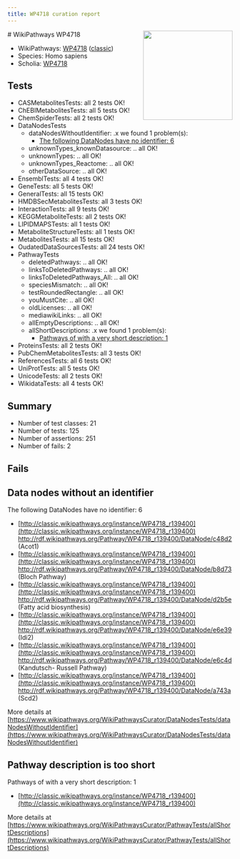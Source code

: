 ```yaml
---
title: WP4718 curation report
---
```


<img style="float: right; width: 200px" src="https://upload.wikimedia.org/wikipedia/commons/thumb/8/83/Wplogo_with_text_500.png/640px-Wplogo_with_text_500.png" />
# WikiPathways WP4718

* WikiPathways: [WP4718](https://wikipathways.org/pathways/WP4718) ([classic](https://classic.wikipathways.org/instance/WP4718))
* Species: Homo sapiens
* Scholia: [WP4718](https://scholia.toolforge.org/wikipathways/WP4718)
## Tests
* CASMetabolitesTests: all 2 tests OK!
* ChEBIMetabolitesTests: all 5 tests OK!
* ChemSpiderTests: all 2 tests OK!
* DataNodesTests
    * dataNodesWithoutIdentifier: .x we found 1 problem(s):
        * [The following DataNodes have no identifier: 6](#d2d32fa5)
    * unknownTypes_knownDatasource: .. all OK!
    * unknownTypes: .. all OK!
    * unknownTypes_Reactome: .. all OK!
    * otherDataSource: .. all OK!
* EnsemblTests: all 4 tests OK!
* GeneTests: all 5 tests OK!
* GeneralTests: all 15 tests OK!
* HMDBSecMetabolitesTests: all 3 tests OK!
* InteractionTests: all 9 tests OK!
* KEGGMetaboliteTests: all 2 tests OK!
* LIPIDMAPSTests: all 1 tests OK!
* MetaboliteStructureTests: all 1 tests OK!
* MetabolitesTests: all 15 tests OK!
* OudatedDataSourcesTests: all 24 tests OK!
* PathwayTests
    * deletedPathways: .. all OK!
    * linksToDeletedPathways: .. all OK!
    * linksToDeletedPathways_All: .. all OK!
    * speciesMismatch: .. all OK!
    * testRoundedRectangle: .. all OK!
    * youMustCite: .. all OK!
    * oldLicenses: .. all OK!
    * mediawikiLinks: .. all OK!
    * allEmptyDescriptions: .. all OK!
    * allShortDescriptions: .x we found 1 problem(s):
        * [Pathways of with a very short description: 1](#9b455f1f)
* ProteinsTests: all 2 tests OK!
* PubChemMetabolitesTests: all 3 tests OK!
* ReferencesTests: all 6 tests OK!
* UniProtTests: all 5 tests OK!
* UnicodeTests: all 2 tests OK!
* WikidataTests: all 4 tests OK!


## Summary

* Number of test classes: 21
* Number of tests: 125
* Number of assertions: 251
* Number of fails: 2

## Fails

<a name="d2d32fa5" />

## Data nodes without an identifier

The following DataNodes have no identifier: 6

* [http://classic.wikipathways.org/instance/WP4718_r139400](http://classic.wikipathways.org/instance/WP4718_r139400) http://rdf.wikipathways.org/Pathway/WP4718_r139400/DataNode/c48d2 (Acot1)
* [http://classic.wikipathways.org/instance/WP4718_r139400](http://classic.wikipathways.org/instance/WP4718_r139400) http://rdf.wikipathways.org/Pathway/WP4718_r139400/DataNode/b8d73 (Bloch Pathway)
* [http://classic.wikipathways.org/instance/WP4718_r139400](http://classic.wikipathways.org/instance/WP4718_r139400) http://rdf.wikipathways.org/Pathway/WP4718_r139400/DataNode/d2b5e (Fatty acid biosynthesis)
* [http://classic.wikipathways.org/instance/WP4718_r139400](http://classic.wikipathways.org/instance/WP4718_r139400) http://rdf.wikipathways.org/Pathway/WP4718_r139400/DataNode/e6e39 (Idi2)
* [http://classic.wikipathways.org/instance/WP4718_r139400](http://classic.wikipathways.org/instance/WP4718_r139400) http://rdf.wikipathways.org/Pathway/WP4718_r139400/DataNode/e6c4d (Kandutsch-
Russell 
Pathway)
* [http://classic.wikipathways.org/instance/WP4718_r139400](http://classic.wikipathways.org/instance/WP4718_r139400) http://rdf.wikipathways.org/Pathway/WP4718_r139400/DataNode/a743a (Scd2)


More details at [https://www.wikipathways.org/WikiPathwaysCurator/DataNodesTests/dataNodesWithoutIdentifier](https://www.wikipathways.org/WikiPathwaysCurator/DataNodesTests/dataNodesWithoutIdentifier)

<a name="9b455f1f" />

## Pathway description is too short

Pathways of with a very short description: 1

* [http://classic.wikipathways.org/instance/WP4718_r139400](http://classic.wikipathways.org/instance/WP4718_r139400)

More details at [https://www.wikipathways.org/WikiPathwaysCurator/PathwayTests/allShortDescriptions](https://www.wikipathways.org/WikiPathwaysCurator/PathwayTests/allShortDescriptions)


